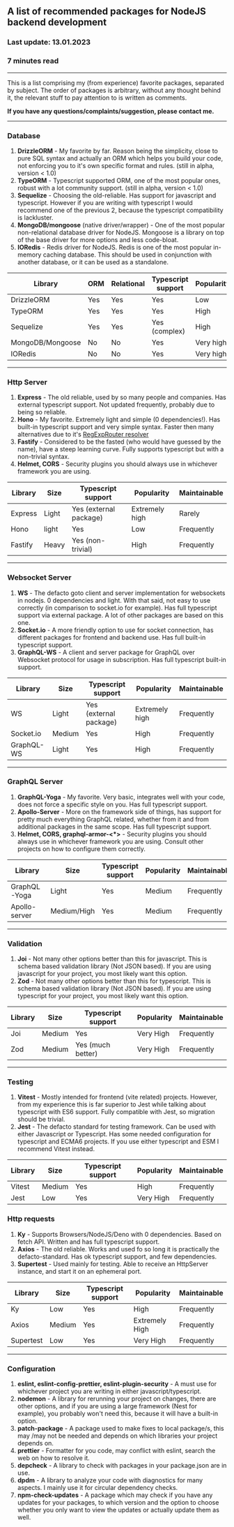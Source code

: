 ## A list of recommended packages for NodeJS backend development

### Last update: 13.01.2023

### 7 minutes read

---

This is a list comprising my (from experience) favorite packages, separated by
subject. The order of packages is arbitrary, without any thought behind it, the
relevant stuff to pay attention to is written as comments.

**If you have any questions/complaints/suggestion, please contact me.**

---

### Database

1. **DrizzleORM** - My favorite by far. Reason being the simplicity, close to pure SQL
   syntax and actually an ORM which helps you build your code, not enforcing you
   to it's own specific format and rules. (still in alpha, version < 1.0)
2. **TypeORM** - Typescript supported ORM, one of the most popular ones, robust
   with a lot community support. (still in alpha, version < 1.0)
3. **Sequelize** - Choosing the old-reliable. Has support for javascript and
   typescript. However if you are writing with typescript I would recommend one
   of the previous 2, because the typescript compatibility is lackluster.
4. **MongoDB/mongoose** (native driver/wrapper) - One of the most popular
   non-relational database driver for NodeJS. Mongoose is a library on top of
   the base driver for more options and less code-bloat.
5. **IORedis** - Redis driver for NodeJS. Redis is one of the most popular in-memory
   caching database. This should be used in conjunction with another database, or
   it can be used as a standalone.

| Library          | ORM | Relational | Typescript support | Popularity | Maintainable |
| ---------------- | --- | ---------- | ------------------ | ---------- | ------------ |
| DrizzleORM       | Yes | Yes        | Yes                | Low        | Frequently   |
| TypeORM          | Yes | Yes        | Yes                | High       | Frequently   |
| Sequelize        | Yes | Yes        | Yes (complex)      | High       | Frequently   |
| MongoDB/Mongoose | No  | No         | Yes                | Very high  | Frequently   |
| IORedis          | No  | No         | Yes                | Very high  | Frequently   |

---

### Http Server

1. **Express** - The old reliable, used by so many people and companies. Has external
   typescript support. Not updated frequently, probably due to being so reliable.
2. **Hono** - My favorite. Extremely light and simple (0 dependencies!).
   Has built-in typescript support and very simple syntax. Faster then many
   alternatives due to it's [RegExpRouter resolver](https://hono.dev/concepts/routers#regexprouter)
3. **Fastify** - Considered to be the fasted (who would have guessed by the name),
   have a steep learning curve. Fully supports typescript but with a non-trivial
   syntax.
4. **Helmet, CORS** - Security plugins you should always use in whichever framework
   you are using.

| Library | Size  | Typescript support     | Popularity     | Maintainable |
| ------- | ----- | ---------------------- | -------------- | ------------ |
| Express | Light | Yes (external package) | Extremely high | Rarely       |
| Hono    | light | Yes                    | Low            | Frequently   |
| Fastify | Heavy | Yes (non-trivial)      | High           | Frequently   |

---

### Websocket Server

1. **WS** - The defacto goto client and server implementation for websockets in
   nodejs. 0 dependencies and light. With that said, not easy to use correctly
   (in comparison to socket.io for example). Has full typescript support via
   external package. A lot of other packages are based on this one.
2. **Socket.io** - A more friendly option to use for socket connection, has
   different packages for frontend and backend use. Has full built-in typescript
   support.
3. **GraphQL-WS** - A client and server package for GraphQL over Websocket
   protocol for usage in subscription. Has full typescript built-in support.

| Library    | Size   | Typescript support     | Popularity     | Maintainable |
| ---------- | ------ | ---------------------- | -------------- | ------------ |
| WS         | Light  | Yes (external package) | Extremely high | Frequently   |
| Socket.io  | Medium | Yes                    | High           | Frequently   |
| GraphQL-WS | Light  | Yes                    | High           | Frequently   |

---

### GraphQL Server

1. **GraphQL-Yoga** - My favorite. Very basic, integrates well with your code,
   does not force a specific style on you. Has full typescript support.
2. **Apollo-Server** - More on the framework side of things, has support for
   pretty much everything GraphQL related, whether from it and from additional
   packages in the same scope. Has full typescript support.
3. **Helmet, CORS, graphql-armor-<\*>** - Security plugins you should always use in
   whichever framework you are using. Consult other projects on how to configure
   them correctly.

| Library       | Size        | Typescript support | Popularity | Maintainable |
| ------------- | ----------- | ------------------ | ---------- | ------------ |
| GraphQL-Yoga  | Light       | Yes                | Medium     | Frequently   |
| Apollo-server | Medium/High | Yes                | Medium     | Frequently   |

---

### Validation

1. **Joi** - Not many other options better than this for javascript. This is schema
   based validation library (Not JSON based). If you are using javascript for your
   project, you most likely want this option.
2. **Zod** - Not many other options better than this for typescript. This is schema
   based validation library (Not JSON based). If you are using typescript for your
   project, you most likely want this option.

| Library | Size   | Typescript support | Popularity | Maintainable |
| ------- | ------ | ------------------ | ---------- | ------------ |
| Joi     | Medium | Yes                | Very High  | Frequently   |
| Zod     | Medium | Yes (much better)  | Very High  | Frequently   |

---

### Testing

1. **Vitest** - Mostly intended for frontend (vite related) projects. However, from
   my experience this is far superior to Jest while talking about typescript with
   ES6 support. Fully compatible with Jest, so migration should be trivial.
2. **Jest** - The defacto standard for testing framework. Can be used with either
   Javascript or Typescript. Has some needed configuration for typescript and
   ECMA6 projects. If you use either typescript and ESM I recommend Vitest instead.

| Library | Size   | Typescript support | Popularity | Maintainable |
| ------- | ------ | ------------------ | ---------- | ------------ |
| Vitest  | Medium | Yes                | High       | Frequently   |
| Jest    | Low    | Yes                | Very High  | Frequently   |

### Http requests

1. **Ky** - Supports Browsers/NodeJS/Deno with 0 dependencies. Based on fetch API.
   Written and has full typescript support.
2. **Axios** - The old reliable. Works and used fo so long it is practically the
   defacto-standard. Has ok typescript support, and few dependencies.
3. **Supertest** - Used mainly for testing. Able to receive an HttpServer instance,
   and start it on an ephemeral port.

| Library   | Size   | Typescript support | Popularity     | Maintainable |
| --------- | ------ | ------------------ | -------------- | ------------ |
| Ky        | Low    | Yes                | High           | Frequently   |
| Axios     | Medium | Yes                | Extremely High | Frequently   |
| Supertest | Low    | Yes                | Very High      | Frequently   |

---

### Configuration

1. **eslint, eslint-config-prettier, eslint-plugin-security** - A must use for
   whichever project you are writing in either javascript/typescript.
2. **nodemon** - A library for rerunning your project on changes, there are other
   options, and if you are using a large framework (Nest for example), you probably
   won't need this, because it will have a built-in option.
3. **patch-package** - A package used to make fixes to local package/s, this may
   /may not be needed and depends on which libraries your project depends on.
4. **prettier** - Formatter for you code, may conflict with eslint, search the
   web on how to resolve it.
5. **depcheck** - A library to check with packages in your package.json are in use.
6. **dpdm** - A library to analyze your code with diagnostics for many aspects. I
   mainly use it for circular dependency checks.
7. **npm-check-updates** - A package which may check if you have any updates for
   your packages, to which version and the option to choose whether you only want
   to view the updates or actually update them as well.
